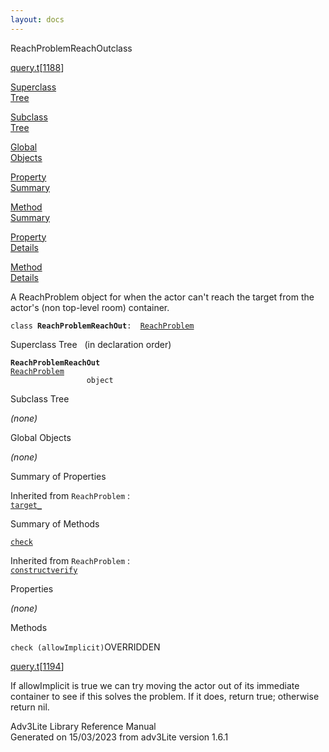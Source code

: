 ```yaml
---
layout: docs
---
```

<span class="title">ReachProblemReachOut</span><span class="type">class</span>

[query.t](../file/query.t.html)\[[1188](../source/query.t.html#1188)\]

[Superclass  
Tree](#_SuperClassTree_)

[Subclass  
Tree](#_SubClassTree_)

[Global  
Objects](#_ObjectSummary_)

[Property  
Summary](#_PropSummary_)

[Method  
Summary](#_MethodSummary_)

[Property  
Details](#_Properties_)

[Method  
Details](#_Methods_)

<div class="fdesc">

A ReachProblem object for when the actor can't reach the target from the
actor's (non top-level room) container.

`class `**`ReachProblemReachOut`**` :   `[`ReachProblem`](../object/ReachProblem.html)

</div>

<span id="_SuperClassTree_"></span>

<div class="mjhd">

<span class="hdln">Superclass Tree</span>   (in declaration order)

</div>

**`ReachProblemReachOut`**  
[`ReachProblem`](../object/ReachProblem.html)  
`                 object`  
<span id="_SubClassTree_"></span>

<div class="mjhd">

<span class="hdln">Subclass Tree</span>  

</div>

*(none)* <span id="_ObjectSummary_"></span>

<div class="mjhd">

<span class="hdln">Global Objects</span>  

</div>

*(none)* <span id="_PropSummary_"></span>

<div class="mjhd">

<span class="hdln">Summary of Properties</span>  

</div>



Inherited from `ReachProblem` :  
[`target_`](../object/ReachProblem.html#target_)

<span id="_MethodSummary_"></span>

<div class="mjhd">

<span class="hdln">Summary of Methods</span>  

</div>

[`check`](#check)

Inherited from `ReachProblem` :  
[`construct`](../object/ReachProblem.html#construct)[`verify`](../object/ReachProblem.html#verify)

<span id="_Properties_"></span>

<div class="mjhd">

<span class="hdln">Properties</span>  

</div>

*(none)* <span id="_Methods_"></span>

<div class="mjhd">

<span class="hdln">Methods</span>  

</div>

<span id="check"></span>

`check (allowImplicit)`<span class="rem">OVERRIDDEN</span>

[query.t](../file/query.t.html)\[[1194](../source/query.t.html#1194)\]

<div class="desc">

If allowImplicit is true we can try moving the actor out of its
immediate container to see if this solves the problem. If it does,
return true; otherwise return nil.

</div>

<div class="ftr">

Adv3Lite Library Reference Manual  
Generated on 15/03/2023 from adv3Lite version 1.6.1

</div>
